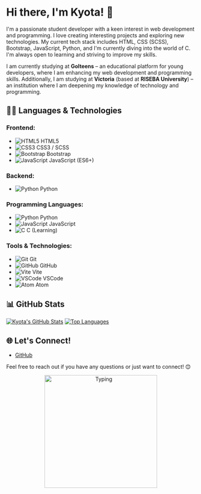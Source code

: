 # Hi there, I'm Kyota! 👋

I'm a passionate student developer with a keen interest in web development and programming. I love creating interesting projects and exploring new technologies. My current tech stack includes HTML, CSS (SCSS), Bootstrap, JavaScript, Python, and I'm currently diving into the world of C. I'm always open to learning and striving to improve my skills.

I am currently studying at **GoIteens** – an educational platform for young developers, where I am enhancing my web development and programming skills. Additionally, I am studying at **Victoria** (based at **RISEBA University**) – an institution where I am deepening my knowledge of technology and programming.

## 🧑‍💻 Languages & Technologies

### **Frontend:**
- ![HTML5](https://img.shields.io/badge/-HTML5-E34F26?style=flat&logo=html5&logoColor=fff) HTML5
- ![CSS3](https://img.shields.io/badge/-CSS3-1572B6?style=flat&logo=css3&logoColor=fff) CSS3 / SCSS
- ![Bootstrap](https://img.shields.io/badge/-Bootstrap-563D7C?style=flat&logo=bootstrap&logoColor=fff) Bootstrap
- ![JavaScript](https://img.shields.io/badge/-JavaScript-F7DF1E?style=flat&logo=javascript&logoColor=000) JavaScript (ES6+)

### **Backend:**
- ![Python](https://img.shields.io/badge/-Python-3776AB?style=flat&logo=python&logoColor=fff) Python

### **Programming Languages:**
- ![Python](https://img.shields.io/badge/-Python-3776AB?style=flat&logo=python&logoColor=fff) Python
- ![JavaScript](https://img.shields.io/badge/-JavaScript-F7DF1E?style=flat&logo=javascript&logoColor=000) JavaScript
- ![C](https://img.shields.io/badge/-C-A8B9CC?style=flat&logo=c&logoColor=fff) C (Learning)

### **Tools & Technologies:**
- ![Git](https://img.shields.io/badge/-Git-F05032?style=flat&logo=git&logoColor=fff) Git
- ![GitHub](https://img.shields.io/badge/-GitHub-181717?style=flat&logo=github&logoColor=fff) GitHub
- ![Vite](https://img.shields.io/badge/-Vite-646CFF?style=flat&logo=vite&logoColor=fff) Vite
- ![VSCode](https://img.shields.io/badge/-VSCode-007ACC?style=flat&logo=visual-studio-code&logoColor=fff) VSCode
- ![Atom](https://img.shields.io/badge/-Atom-66595C?style=flat&logo=atom&logoColor=fff) Atom

## 📊 GitHub Stats
[![Kyota's GitHub Stats](https://github-readme-stats.vercel.app/api?username=xkyota&show_icons=true&theme=radical&hide_title=true&count_private=true)](https://github.com/xkyota)
[![Top Languages](https://github-readme-stats.vercel.app/api/top-langs/?username=xkyota&layout=compact&theme=radical)](https://github.com/xkyota)

## 🌐 Let's Connect!
- [GitHub](https://github.com/xkyota)

Feel free to reach out if you have any questions or just want to connect! 😊

<p align="center">
  <img src="https://github.com/xkyota/xkyota/blob/main/coding-typing.gif" alt="Typing" width="300">
</p>
